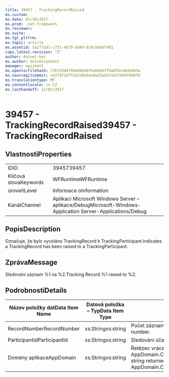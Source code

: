 ```yaml
---
title: 39457 - TrackingRecordRaised
ms.custom: 
ms.date: 03/30/2017
ms.prod: .net-framework
ms.reviewer: 
ms.suite: 
ms.tgt_pltfrm: 
ms.topic: article
ms.assetid: 5a2731d1-c731-4b79-bb69-016cb69ef481
caps.latest.revision: "2"
author: dotnet-bot
ms.author: dotnetcontent
manager: wpickett
ms.openlocfilehash: 73bfd304794e096d076ab6bbff4a87bcd8de849a
ms.sourcegitcommit: ce279f2d7fe2220e6ea0a25a8a7a5370ddf8d9f0
ms.translationtype: MT
ms.contentlocale: cs-CZ
ms.lasthandoff: 12/02/2017
---
```

# <a name="39457---trackingrecordraised"></a><span data-ttu-id="262fd-102">39457 - TrackingRecordRaised</span><span class="sxs-lookup"><span data-stu-id="262fd-102">39457 - TrackingRecordRaised</span></span>
## <a name="properties"></a><span data-ttu-id="262fd-103">Vlastnosti</span><span class="sxs-lookup"><span data-stu-id="262fd-103">Properties</span></span>  
  
|||  
|-|-|  
|<span data-ttu-id="262fd-104">ID</span><span class="sxs-lookup"><span data-stu-id="262fd-104">ID</span></span>|<span data-ttu-id="262fd-105">39457</span><span class="sxs-lookup"><span data-stu-id="262fd-105">39457</span></span>|  
|<span data-ttu-id="262fd-106">Klíčová slova</span><span class="sxs-lookup"><span data-stu-id="262fd-106">Keywords</span></span>|<span data-ttu-id="262fd-107">WFRuntime</span><span class="sxs-lookup"><span data-stu-id="262fd-107">WFRuntime</span></span>|  
|<span data-ttu-id="262fd-108">úroveň</span><span class="sxs-lookup"><span data-stu-id="262fd-108">Level</span></span>|<span data-ttu-id="262fd-109">Informace o</span><span class="sxs-lookup"><span data-stu-id="262fd-109">Information</span></span>|  
|<span data-ttu-id="262fd-110">Kanál</span><span class="sxs-lookup"><span data-stu-id="262fd-110">Channel</span></span>|<span data-ttu-id="262fd-111">Aplikaci Microsoft Windows Server – aplikace/Debug</span><span class="sxs-lookup"><span data-stu-id="262fd-111">Microsoft-Windows-Application Server-Applications/Debug</span></span>|  
  
## <a name="description"></a><span data-ttu-id="262fd-112">Popis</span><span class="sxs-lookup"><span data-stu-id="262fd-112">Description</span></span>  
 <span data-ttu-id="262fd-113">Označuje, že bylo vyvoláno TrackingRecord k TrackingParticipant.</span><span class="sxs-lookup"><span data-stu-id="262fd-113">Indicates a TrackingRecord has been raised to a TrackingParticipant.</span></span>  
  
## <a name="message"></a><span data-ttu-id="262fd-114">Zpráva</span><span class="sxs-lookup"><span data-stu-id="262fd-114">Message</span></span>  
 <span data-ttu-id="262fd-115">Sledování záznam %1 na %2.</span><span class="sxs-lookup"><span data-stu-id="262fd-115">Tracking Record %1 raised to %2.</span></span>  
  
## <a name="details"></a><span data-ttu-id="262fd-116">Podrobnosti</span><span class="sxs-lookup"><span data-stu-id="262fd-116">Details</span></span>  
  
|<span data-ttu-id="262fd-117">Název položky dat</span><span class="sxs-lookup"><span data-stu-id="262fd-117">Data Item Name</span></span>|<span data-ttu-id="262fd-118">Datová položka – Typ</span><span class="sxs-lookup"><span data-stu-id="262fd-118">Data Item Type</span></span>|<span data-ttu-id="262fd-119">Popis</span><span class="sxs-lookup"><span data-stu-id="262fd-119">Description</span></span>|  
|--------------------|--------------------|-----------------|  
|<span data-ttu-id="262fd-120">RecordNumber</span><span class="sxs-lookup"><span data-stu-id="262fd-120">RecordNumber</span></span>|<span data-ttu-id="262fd-121">xs:String</span><span class="sxs-lookup"><span data-stu-id="262fd-121">xs:string</span></span>|<span data-ttu-id="262fd-122">Počet záznamů sledování.</span><span class="sxs-lookup"><span data-stu-id="262fd-122">The tracking record number.</span></span>|  
|<span data-ttu-id="262fd-123">ParticipantId</span><span class="sxs-lookup"><span data-stu-id="262fd-123">ParticipantId</span></span>|<span data-ttu-id="262fd-124">xs:String</span><span class="sxs-lookup"><span data-stu-id="262fd-124">xs:string</span></span>|<span data-ttu-id="262fd-125">Sledování účastník.</span><span class="sxs-lookup"><span data-stu-id="262fd-125">The tracking participant.</span></span>|  
|<span data-ttu-id="262fd-126">Domény aplikace</span><span class="sxs-lookup"><span data-stu-id="262fd-126">AppDomain</span></span>|<span data-ttu-id="262fd-127">xs:String</span><span class="sxs-lookup"><span data-stu-id="262fd-127">xs:string</span></span>|<span data-ttu-id="262fd-128">Řetězec vrácený AppDomain.CurrentDomain.FriendlyName.</span><span class="sxs-lookup"><span data-stu-id="262fd-128">The string returned by AppDomain.CurrentDomain.FriendlyName.</span></span>|

